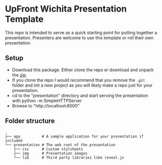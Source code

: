# UpFront Wichita Presentation Template

This repo is intended to serve as a quick starting point for putting together a
presentation. Presenters are welcome to use this template or roll their own
presentation.

## Setup
* Download this package. Either clone the repo or download and unpack the
  [zip](repo-zip).
 * If you clone the repo I would recommend that you remove the `.git` folder
   and init a new project as you will likely make a repo just for your
   presentation.
* cd to the "presentation" directory and start serving the presentation with
        python -m SimpleHTTPServer
* Browse to "http://localhost:8000"

## Folder structure

    .
    ├── app          # A sample application for your presentation if included
    └── presentation # The web root of the presentation
        ├── css      # Custom stylsheets
        ├── img      # Presentation images
        └── lib      # Third party libraries like reveal.js


[repo-zip]: https://github.com/upfrontwichita/upfront-presentation-template/archive/master.zip
